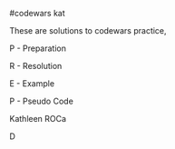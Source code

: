 #codewars kat

These are solutions to codewars practice, 

P - Preparation

R - Resolution 

E - Example

P - Pseudo Code 

Kathleen ROCa
  


D

